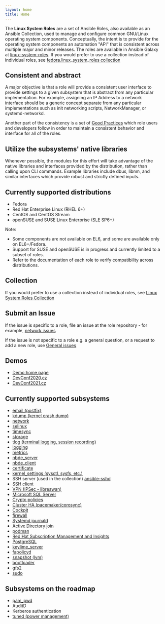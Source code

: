 ```yaml
---
layout: home
title: Home
---
```


The **Linux System Roles** are a set of Ansible Roles, also available as an
Ansible Collection, used to manage and configure common GNU/Linux operating
system components. Conceptually, the intent is to provide for the operating
system components an automation "API" that is consistent across multiple major
and minor releases. The roles are available in Ansible Galaxy at
[linux-system-roles](https://galaxy.ansible.com/ui/standalone/namespaces/4114).  If you
would prefer to use a collection instead of individual roles, see
[fedora.linux_system_roles collection](https://galaxy.ansible.com/ui/repo/published/fedora/linux_system_roles)

## Consistent and abstract

A major objective is that a role will provide a consistent user interface to
provide settings to a given subsystem that is abstract from any particular
implementation.  For example, assigning an IP Address to a network interface
should be a generic concept separate from any particular implementations such
as init networking scripts, NetworkManager, or systemd-networkd.

Another part of the consistency is a set of [Good
Practices](https://github.com/redhat-cop/automation-good-practices)
which role users and developers follow in order to maintain a consistent
behavior and interface for all of the roles.

## Utilize the subsystems' native libraries

Whenever possible, the modules for this effort will take advantage of the
native libraries and interfaces provided by the distribution, rather than
calling upon CLI commands.  Example libraries include dbus, libnm, and similar
interfaces which provide robust and strictly defined inputs.

## Currently supported distributions

- Fedora
- Red Hat Enterprise Linux (RHEL 6+)
- CentOS and CentOS Stream
- openSUSE and SUSE Linux Enterprise (SLE SP6+)

Note:

- Some components are not available on EL6, and some are available only on EL8+/Fedora.
- Support for SUSE and openSUSE is in progress and currently limited to a subset of roles.
- Refer to the documentation of each role to verify compatibility across distributions.

## Collection

If you would prefer to use a collection instead of individual roles, see
[Linux System Roles Collection](https://galaxy.ansible.com/ui/repo/published/fedora/linux_system_roles)

## Submit an Issue

If the issue is specific to a role, file an issue at the role repository - for example, [network issues](https://github.com/linux-system-roles/network/issues/new/choose)

If the issue is not specific to a role e.g. a general question, or a request to add a new role, use [General issues](https://github.com/linux-system-roles/linux-system-roles.github.io/issues/new)

## Demos

- [Demo home page](https://github.com/linux-system-roles/linux-system-roles.github.io/tree/master/demo)
- [DevConf2020.cz](https://github.com/linux-system-roles/linux-system-roles.github.io/tree/master/demo/devconf-demo)
- [DevConf2021.cz](https://github.com/linux-system-roles/linux-system-roles.github.io/tree/master/demo/devconf2021-cz-demo/)

## Currently supported subsystems

- [email (postfix)](https://galaxy.ansible.com/ui/standalone/roles/linux-system-roles/postfix/)
- [kdump (kernel crash dump)](https://galaxy.ansible.com/ui/standalone/roles/linux-system-roles/kdump/)
- [network](https://galaxy.ansible.com/ui/standalone/roles/linux-system-roles/network/)
- [selinux](https://galaxy.ansible.com/ui/standalone/roles/linux-system-roles/selinux/)
- [timesync](https://galaxy.ansible.com/ui/standalone/roles/linux-system-roles/timesync/)
- [storage](https://galaxy.ansible.com/ui/standalone/roles/linux-system-roles/storage/)
- [tlog (terminal logging, session recording)](https://galaxy.ansible.com/ui/standalone/roles/linux-system-roles/tlog/)
- [logging](https://galaxy.ansible.com/ui/standalone/roles/linux-system-roles/logging/)
- [metrics](https://galaxy.ansible.com/ui/standalone/roles/linux-system-roles/metrics/)
- [nbde_server](https://galaxy.ansible.com/ui/standalone/roles/linux-system-roles/nbde_server/)
- [nbde_client](https://galaxy.ansible.com/ui/standalone/roles/linux-system-roles/nbde_client/)
- [certificate](https://galaxy.ansible.com/ui/standalone/roles/linux-system-roles/certificate/)
- [kernel_settings (sysctl, sysfs, etc.)](https://galaxy.ansible.com/ui/standalone/roles/linux-system-roles/kernel_settings/)
- SSH server (used in the collection) [ansible-sshd](https://github.com/willshersystems/ansible-sshd/)
- [SSH client](https://galaxy.ansible.com/ui/standalone/roles/linux-system-roles/ssh/)
- [VPN (IPSec - libreswan)](https://galaxy.ansible.com/ui/standalone/roles/linux-system-roles/vpn/)
- [Microsoft SQL Server](https://galaxy.ansible.com/ui/repo/published/microsoft/sql/)
- [Crypto policies](https://galaxy.ansible.com/ui/standalone/roles/linux-system-roles/crypto_policies/)
- [Cluster HA (pacemaker/corosync)](https://galaxy.ansible.com/ui/standalone/roles/linux-system-roles/ha_cluster/)
- [Cockpit](https://galaxy.ansible.com/ui/standalone/roles/linux-system-roles/cockpit/)
- [firewall](https://galaxy.ansible.com/ui/standalone/roles/linux-system-roles/firewall/)
- [Systemd journald](https://galaxy.ansible.com/ui/standalone/roles/linux-system-roles/journald/)
- [Active Directory join](https://galaxy.ansible.com/ui/standalone/roles/linux-system-roles/ad_integration/)
- [podman](https://galaxy.ansible.com/ui/standalone/roles/linux-system-roles/podman)
- [Red Hat Subscription Management and Insights](https://galaxy.ansible.com/ui/standalone/roles/linux-system-roles/rhc)
- [PostgreSQL](https://galaxy.ansible.com/ui/standalone/roles/linux-system-roles/postgresql/)
- [keylime_server](https://galaxy.ansible.com/ui/standalone/roles/linux-system-roles/keylime_server/)
- [fapolicyd](https://galaxy.ansible.com/ui/standalone/roles/linux-system-roles/fapolicyd/)
- [snapshot (lvm)](https://galaxy.ansible.com/ui/standalone/roles/linux-system-roles/snapshot/)
- [bootloader](https://galaxy.ansible.com/ui/standalone/roles/linux-system-roles/bootloader/)
- [gfs2](https://galaxy.ansible.com/ui/standalone/roles/linux-system-roles/gfs2/)
- [sudo](https://galaxy.ansible.com/ui/standalone/roles/linux-system-roles/sudo/)

## Subsystems on the roadmap

- [pam_pwd](https://github.com/linux-system-roles/pam_pwd/)
- AuditD
- Kerberos authentication
- [tuned (power management)](https://github.com/linux-system-roles/tuned/)

